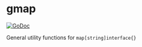# gmap

[![GoDoc](https://godoc.org/github.com/atedja/gmap?status.svg)](https://godoc.org/github.com/atedja/gmap)

General utility functions for `map[string]interface{}`
